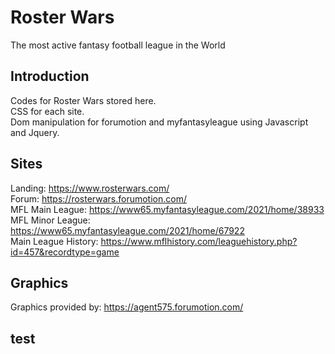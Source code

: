 # Roster Wars
The most active fantasy football league in the World <br />

## Introduction
Codes for Roster Wars stored here. <br />
CSS for each site. <br />
Dom manipulation for forumotion and myfantasyleague using Javascript and Jquery. <br />

## Sites
Landing: https://www.rosterwars.com/ <br />
Forum: https://rosterwars.forumotion.com/ <br />
MFL Main League: https://www65.myfantasyleague.com/2021/home/38933 <br />
MFL Minor League: https://www65.myfantasyleague.com/2021/home/67922 <br />
Main League History: https://www.mflhistory.com/leaguehistory.php?id=457&recordtype=game <br />

## Graphics
Graphics provided by: https://agent575.forumotion.com/

## test 
